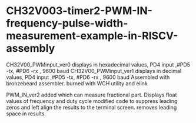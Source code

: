 # CH32V003-timer2-PWM-IN-frequency-pulse-width-measurement-example-in-RISCV-assembly
CH32V00_PWMinput_ver0 displays in hexadecimal values, PD4 input ,#PD5 -tx, #PD6 -rx , 9600 baud
CH32V00_PWMinput_ver1 displays in decimal values, PD4 input ,#PD5 -tx, #PD6 -rx , 9600 baud
Assembled with bronzebeard assembler.
burned with WCH utility and elink

PWM_IN_ver2 added which can measure fractional part. Displays float values of frequency and duty cycle
modified code to suppress leading zeros and left align the results to the terminal screen. removes leading space in results.

